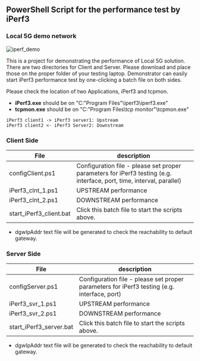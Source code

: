## PowerShell Script for the performance test by iPerf3

### Local 5G demo network

![iperf_demo](https://user-images.githubusercontent.com/78691634/187582471-af8123d7-329a-4d2e-8828-188e9942ca68.png)


This is a project for demonstrating the performance of Local 5G solution. 
There are two directories for Client and Server. Please download and place those on the proper folder of your testing laptop.
Demonstrator can easily start iPerf3 performance test by one-clicking a batch file on both sides.


Please check the location of two Applications, iPerf3 and tcpmon. 
- **iPerf3.exe** should be on "C:\"Program Files"\iperf3\iperf3.exe"
- **tcpmon.exe** should be on "C:\"Program Files\tcp monitor"\tcpmon.exe"

```plantuml
iPerf3 client1 -> iPerf3 server1: Upstream
iPerf3 client2 <- iPerf3 Server2: Downstream
```

### Client Side

| File | description |
|-----|-------------|
| configClient.ps1 |Configuration file - please set proper parameters for iPerf3 testing (e.g. interface, port, time, interval, parallel) |
| iPerf3_clnt_1.ps1 | UPSTREAM performance|
| iPerf3_clnt_2.ps1 | DOWNSTREAM performance|
| start_iPerf3_client.bat | Click this batch file to start the scripts above. |

- dgwIpAddr text file will be generated to check the reachability to default gateway.

### Server Side

| File | description |
|-----|-------------|
| configServer.ps1 |Configuration file - please set proper parameters for iPerf3 testing (e.g. interface, port) |
| iPerf3_svr_1.ps1 | UPSTREAM performance|
| iPerf3_svr_2.ps1 | DOWNSTREAM performance|
| start_iPerf3_server.bat | Click this batch file to start the scripts above. |

- dgwIpAddr text file will be generated to check the reachability to default gateway.

